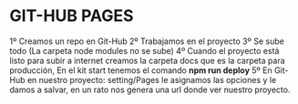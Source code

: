 # GIT-HUB PAGES

1º Creamos un repo en Git-Hub
2º Trabajamos en el proyecto
3º Se sube todo (La carpeta node modules no se sube)
4º Cuando el proyecto está listo para subir a internet creamos la carpeta docs que es la carpeta para
   producción, En el kit start tenemos el comando **npm run deploy**
5º En Git-Hub en nuestro proyecto:
   setting/Pages le asignamos las opciones y le damos a salvar, en un rato nos genera una url donde ver nuestro proyecto.